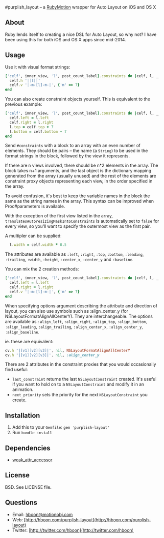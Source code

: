 #purplish\_layout – a [RubyMotion](http://rubymotion.com) wrapper for Auto Layout on iOS and OS X

About
---
Ruby lends itself to creating a nice DSL for Auto Layout, so why not? I have been using this for both iOS and OS X apps since mid-2014.

Usage
---
Use it with visual format strings:

```ruby
['celf', inner_view, 'l', post_count_label].constraints do |celf, l, _|
  celf.h '|[l]|'
  celf.v '|-m-[l]-m-|', {'m' => 7}
end
```

You can also create constraint objects yourself. This is equivalent to the previous example:

```ruby
['celf', inner_view, 'l', post_count_label].constraints do |celf, l, _|
  celf.left = l.left
  celf.right = l.right
  l.top = celf.top + 7
  l.bottom = celf.bottom - 7
end
```

Send `#constraints` with a block to an array with an even number of elements. They should be pairs – the name (a `String`) to be used in the format strings in the block, followed by the view it represents.

If there are n views involved, there should be n*2 elements in the array. The block takes n+1 arguments, and the last object is the dictionary mapping generated from the array (usually unused) and the rest of the elements are constraint proxy objects representing each view, in the order specified in the array.

To avoid confusion, it's best to keep the variable names in the block the same as the string names in the array. This syntax can be improved when Proc#parameters is available.

With the exception of the first view listed in the array, `translatesAutoresizingMaskIntoConstraints` is automatically set to `false` for every view, so you'll want to specify the outermost view as the first pair.

A multipler can be supplied:

```ruby
  l.width = celf.width * 0.5
```

The attributes are available as `:left`, `:right`, `:top`, `:bottom`, `:leading`, `:trailing`, `:width`, `:height`, `:center_x`, `:center_y` and `:baseline`.

You can mix the 2 creation methods:

```ruby
['celf', inner_view, 'l', post_count_label].constraints do |celf, l, _|
  celf.left = l.left
  celf.right = l.right
  celf.v '|-m-[l]-m-|', {'m' => 7}
end
```

When specifying options argument describing the attribute and direction of layout, you can also use symbols such as :align_center_y (for NSLayoutFormatAlignAllCenterY). They are interchangeable. The options are available as `:align_left`, `:align_right`, `:align_top`, `:align_bottom`, `:align_leading`, `:align_trailing`, `:align_center_x`, `:align_center_y`, `:align_baseline`.

ie. these are equivalent:

```ruby
cv.h '|[v1][v2][v3]|', nil, NSLayoutFormatAlignAllCenterY
cv.h '|[v1][v2][v3]|', nil, :align_center_y
```

There are 2 attributes in the constraint proxies that you would occasionally find useful:

* `last_constraint` returns the last `NSLayoutConstraint` created. It's useful if you want to hold on to a `NSLayoutConstraint` and modify it in an animation.
* `next_priority` sets the priority for the next `NSLayoutConstraint` you create.

Installation
---
1. Add this to your `Gemfile`: `gem 'purplish-layout'`
2. Run `bundle install`

Dependencies
---
* [weak\_attr\_accessor](https://github.com/hboon/weak_attr_accessor)

License
---
BSD. See LICENSE file.

Questions
---
* Email: [hboon@motionobj.com](mailto:hboon@motionobj.com)
* Web: [http://hboon.com/purplish-layout](http://hboon.com/purplish-layout)
* Twitter: [http://twitter.com/hboon](http://twitter.com/hboon)
